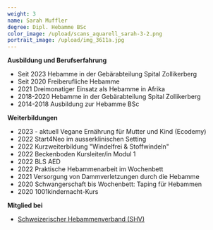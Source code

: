 ```yaml
---
weight: 3
name: Sarah Muffler
degree: Dipl. Hebamme BSc
color_image: /upload/scans_aquarell_sarah-3-2.png
portrait_image: /upload/img_3611a.jpg
---
```

**Ausbildung und Berufserfahrung**

* S﻿eit 2023 Hebamme in der Gebärabteilung Spital Zollikerberg
* Seit 2020 Freiberufliche Hebamme
* 2﻿021 Dreimonatiger Einsatz als Hebamme in Afrika
* 2018-2020 Hebamme in der Gebärabteilung Spital Zollikerberg
* 2014-2018 Ausbildung zur Hebamme BSc

**Weiterbildungen**

* 2023 - aktuell Vegane Ernährung für Mutter und Kind (Ecodemy)
* 2022 Start4Neo im ausserklinischen Setting
* 2022 Kurzweiterbildung "Windelfrei & Stoffwindeln"
* 2﻿022 Beckenboden Kursleiter/in Modul 1
* 2022 BLS AED
* 2﻿022 Praktische Hebammenarbeit im Wochenbett
* 2021 Versorgung von Dammverletzungen durch die Hebamme
* 2020 Schwangerschaft bis Wochenbett: Taping für Hebammen
* 2020 1001kindernacht-Kurs

**Mitglied bei**

* [Schweizerischer Hebammenverband (SHV)](https://www.hebamme.ch "https\://www.hebamme.ch")